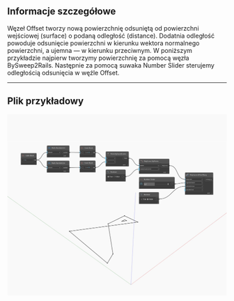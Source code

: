 ## Informacje szczegółowe
Węzeł Offset tworzy nową powierzchnię odsuniętą od powierzchni wejściowej (surface) o podaną odległość (distance). Dodatnia odległość powoduje odsunięcie powierzchni w kierunku wektora normalnego powierzchni, a ujemna — w kierunku przeciwnym. W poniższym przykładzie najpierw tworzymy powierzchnię za pomocą węzła BySweep2Rails. Następnie za pomocą suwaka Number Slider sterujemy odległością odsunięcia w węźle Offset.
___
## Plik przykładowy

![Offset](./Autodesk.DesignScript.Geometry.Curve.Offset_img.jpg)

